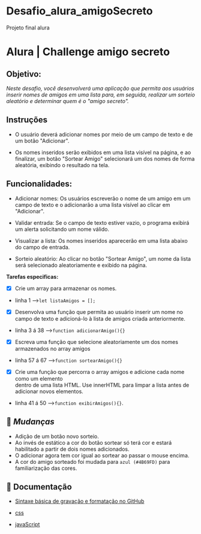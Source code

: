 # Desafio_alura_amigoSecreto
Projeto final alura
# Alura | Challenge amigo secreto
 ## Objetivo:
 *Neste desafio, você desenvolverá uma aplicação que permita aos usuários inserir nomes de amigos em uma lista para, em seguida, realizar um sorteio aleatório e determinar quem é o "amigo secreto".*
 
 ## Instruções
 - O usuário deverá adicionar nomes por meio de um campo de texto e de um botão "Adicionar".
 
 - Os nomes inseridos serão exibidos em uma lista visível na página, e ao finalizar, um botão "Sortear Amigo" selecionará um dos nomes de forma aleatória, exibindo o resultado na tela.
 
 ## Funcionalidades:
  - Adicionar nomes: Os usuários escreverão o nome de um amigo em um campo de texto e o adicionarão a uma lista visível ao clicar em "Adicionar".
 
 - Validar entrada: Se o campo de texto estiver vazio, o programa exibirá um alerta solicitando um nome válido.
 
  - Visualizar a lista: Os nomes inseridos aparecerão em uma lista abaixo do campo de entrada.
 
 - Sorteio aleatório: Ao clicar no botão "Sortear Amigo", um nome da lista será selecionado aleatoriamente e exibido na página.
 
 **Tarefas especificas:**
 
 - [x] Crie um array para armazenar os nomes.
 - linha 1 -->`let listaAmigos = [];`
 
 - [x] Desenvolva uma função que permita ao usuário inserir um nome no campo de texto e adicioná-lo à lista de amigos criada anteriormente.
 - linha 3 á 38  -->`function adicionarAmigo(){}`
 
 - [x] Escreva uma função que selecione aleatoriamente um dos nomes armazenados no array amigos
 - linha 57 á 67 -->`function sortearAmigo(){}`
 
 - [x] Crie uma função que percorra o array amigos e adicione cada nome como um elemento <li> dentro de uma lista HTML. Use innerHTML para limpar a lista antes de adicionar novos elementos.
 - linha 41 á 50 -->`function exibirAmigos(){}`.
 ## 🔄 *Mudanças*
 - Adição de um botão novo sorteio.
 - Ao invés de estático a cor do botão sortear só terá cor e estará habilitado a partir de dois nomes adicionados.
 - O adicionar agora tem cor igual ao sortear ao passar o mouse encima.
 - A cor do amigo sorteado foi mudada para `azul (#4B69FD)` para familiarização das cores.
 
 
 ## 📘 Documentação
 - [Sintaxe básica de gravação e formatação no GitHub](https://docs.github.com/pt/get-started/writing-on-github/getting-started-with-writing-and-formatting-on-github/basic-writing-and-formatting-syntax)
 
 - [css](https://www.w3schools.com/css/default.asp)
 
 - [javaScript](https://www.w3schools.com/js/default.asp)
 
